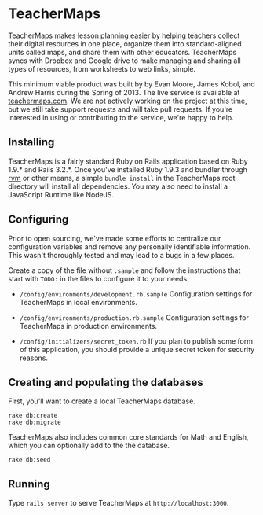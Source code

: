 # TeacherMaps

TeacherMaps makes lesson planning easier by helping teachers collect their digital resources in one place, organize them into standard-aligned units called maps, and share them with other educators. TeacherMaps syncs with Dropbox and Google drive to make managing and sharing all types of resources, from worksheets to web links, simple.

This minimum viable product was built by by Evan Moore, James Kobol, and Andrew Harris during the Spring of 2013. The live service is available at [teachermaps.com](http://www.teachermaps.com). We are not actively working on the project at this time, but we still take support requests and will take pull requests. If you're interested in using or contributing to the service, we're happy to help.

## Installing

TeacherMaps is a fairly standard Ruby on Rails application based on Ruby 1.9.* and Rails 3.2.*. Once you've installed Ruby 1.9.3 and bundler through [rvm](http://rvm.io/) or other means, a simple `bundle install` in the TeacherMaps root directory will install all dependencies. You may also need to install a JavaScript Runtime like NodeJS.

## Configuring

Prior to open sourcing, we've made some efforts to centralize our configuration variables and remove any personally identifiable information. This wasn't thoroughly tested and may lead to a bugs in a few places.

Create a copy of the file without `.sample` and follow the instructions that start with `TODO:` in the files to configure it to your needs.

* `/config/environments/development.rb.sample`
Configuration settings for TeacherMaps in local environments.

* `/config/environments/production.rb.sample`
Configuration settings for TeacherMaps in production environments.

* `/config/initializers/secret_token.rb`
If you plan to publish some form of this application, you should provide a unique secret token for security reasons.

## Creating and populating the databases

First, you'll want to create a local TeacherMaps database.

	rake db:create
	rake db:migrate

TeacherMaps also includes common core standards for Math and English, which you can optionally add to the the database.

	rake db:seed

## Running

Type `rails server` to serve TeacherMaps at `http://localhost:3000`.